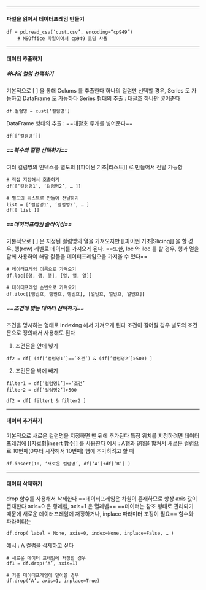 ___
#### 파일을 읽어서 데이터프레임 만들기
```
df = pd.read_csv(‘cust.csv’, encoding=“cp949”)  
	# MSOffice 파일이어서 cp949 코딩 사용
```
___
#### 데이터 추출하기 
##### 하나의 컬럼 선택하기
기본적으로 [ ] 을 통해 Colums 를 추출한다 
하나의 컬럼만 선택할 경우, Series 도 가능하고 DataFrame 도 가능하다 
Series 형태의 추출 : 대괄호 하나만 넣어준다
```
df.컬럼명 = cust[‘컬럼명‘]
```
DataFrame 형태의 추출 : ==대괄호 두개를 넣어준다==
```
df[[’컬럼명‘]] 
```
##### ==복수의 컬럼 선택하기==
여러 컬럼명의 인덱스를 별도의 [[파이썬 기초|리스트]] 로 만들어서 전달 가능함 
```
# 직접 지정해서 호출하기 
df[[‘컬럼명1’, ‘컬럼명2’, … ]]

# 별도의 리스트로 만들어 전달하기 
list = [‘컬럼명1‘, ’컬럼명2‘, … ]
df[[ list ]]
```
##### ==데이터프레임 슬라이싱==
기본적으로 [ ] 은 지정된 컬럼명의 열을 가져오지만 
[[파이썬 기초|Slicing]] 을 할 경우, 행(row) 레벨로 데이터를 가져오게 된다. 
==또한, loc 와 iloc 를 할 경우, 행과 열을 함께 사용하여 해당 값들을 데이터프레임으을 가져올 수 있다==
```
# 데이터프레임 이름으로 가져오기 
df.loc[[행, 행, 행], [열, 열, 열]]

# 데이터프레임 순번으로 가져오기 
df.iloc[[행번호, 행번호, 행번호], [열번호, 열번호, 열번호]]
```
##### ==조건에 맞는 데이터 선택하기==
조건을 명시하는 형태로 indexing 해서 가져오게 된다 
조건이 길어질 경우 별도의 조건문으로 정의해서 사용해도 된다
1. 조건문을 안에 넣기
```
df2 = df[ (df[‘컬럼명1‘]==’조건‘) & (df[’컬럼명2‘]>500) ]
```
2. 조건문을 밖에 빼기
```
filter1 = df[‘컬럼명1’]==‘조건’
filter2 = df[‘컬럼명2‘]>500

df2 = df[ filter1 & filter2 ]
```
___
#### 데이터 추가하기

기본적으로 새로운 컬럼명을 지정하면 맨 뒤에 추가된다 
특정 위치를 지정하려면 데이터프레임에 [[자료형|insert 함수]] 를 사용한다 
예시 : A행과 B행을 합쳐서 새로운 컬럼으로 10번째(0부터 시작해서 10번째) 행에 추가하려고 할 때
```
df.insert(10, ‘새로운 컬럼명’, df[‘A’]+df[‘B’] )
```
___
#### 데이터 삭제하기 

drop 함수를 사용해서 삭제한다
==데이터프레임은 차원이 존재하므로 항상 axis 값이 존재한다 axis=0 은 행레벨, axis=1 은 열레벨==
==데이터는 참조 형태로 관리되기 때문에 새로운 데이터프레임에 저장하거나, inplace 파라미터 조정이 필요==
함수와 파라미터는 
```
df.drop( label = None, axis=0, index=None, inplace=False, … )
```
예시 : A 컬럼을 삭제하고 싶다 
```
# 새로운 데이터 프레임에 저장할 경우
df1 = df.drop(‘A’, axis=1) 

# 기존 데이터프레임에 덮어쓸 경우 
df.drop(‘A’, axis=1, inplace=True)
```
